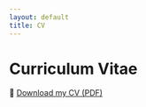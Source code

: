 ```yaml
---
layout: default
title: CV
---
```


# Curriculum Vitae

📄 [Download my CV (PDF)](Debarshi_Mukherjee_Resume..pdf)



